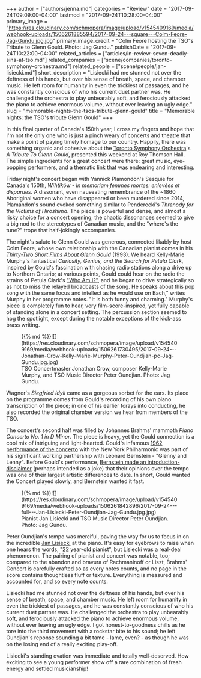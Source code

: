 +++
author = ["authors/jenna.md"]
categories = "Review"
date = "2017-09-24T09:09:00-04:00"
lastmod = "2017-09-24T10:28:00-04:00"
primary_image = "https://res.cloudinary.com/schmopera/image/upload/v1545409169/media/webhook-uploads/1506261885594/2017-09-24---square---Colm-Feore-Jag-Gundu.jpg.jpg"
primary_image_credit = "Colm Feore hosting the TSO\"s Tribute to Glenn Gould. Photo: Jag Gundu."
publishDate = "2017-09-24T10:22:00-04:00"
related_articles = ["articles/in-review-seven-deadly-sins-at-tso.md"]
related_companies = ["scene/companies/toronto-symphony-orchestra.md"]
related_people = ["scene/people/jan-lisiecki.md"]
short_description = "Lisiecki had me stunned not over the deftness of his hands, but over his sense of breath, space, and chamber music. He left room for humanity in even the trickiest of passages, and he was constantly conscious of who his current duet partner was. He challenged the orchestra to play unbearably soft, and ferociously attacked the piano to achieve enormous volume, without ever leaving an ugly edge."
slug = "memorable-nights-the-tsos-tribute-glenn-gould"
title = "Memorable nights: the TSO&#039;s tribute Glenn Gould"
+++

In this final quarter of Canada's 150th year, I cross my fingers and hope that I'm not the only one who is just a pinch weary of concerts and theatre that make a point of paying timely homage to our country. Happily, there was something organic and cohesive about the [Toronto Symphony Orchestra](/scene/companies/toronto-symphony-orchestra/)'s *A Tribute To Glenn Gould*, presented this weekend at Roy Thomson Hall. The simple ingredients for a great concert were there: great music, eye-popping performers, and a thematic link that was endearing and interesting.

Friday night's concert began with Yannick Plamondon's Sesquie for Canada's 150th, *Wīhtikōw - In memoriam femmes mortes: enlevées et disparues*. A dissonant, even nauseating remembrance of the ~1860 Aboriginal women who have disappeared or been murdered since 2014, Plamandon's sound evoked something similar to Penderecki's *Threnody for the Victims of Hiroshima*. The piece is powerful and dense, and almost a risky choice for a concert opening; the chaotic dissonances seemed to give a big nod to the stereotypes of Canadian music, and the "where's the tune?" trope that half-jokingly accompanies.

The night's salute to Glenn Gould was generous, connected likably by host Colm Feore, whose own relationship with the Canadian pianist comes in his [*Thirty-Two Short Films About Glenn Gould*](http://www.imdb.com/title/tt0108328/) (1993). We heard Kelly-Marie Murphy's fantastical *Curiosity, Genius, and the Search for Petula Clark*, inspired by Gould's fascination with chasing radio stations along a drive up to Northern Ontario; at various points, Gould could hear on the radio the strains of Petula Clark's ["Who Am I?"](https://www.youtube.com/watch?v=Tvs-x6HKU6g), and he began to drive strategically so as not to miss the relayed broadcasts of the song. He speaks about this pop song with the same focus and intellect as he would use on Bach," writes Murphy in her programme notes. "It is both funny and charming." Murphy's piece is completely fun to hear, very film-score-inspired, yet fully capable of standing alone in a concert setting. The percussion section seemed to hog the spotlight, except during the notable exceptions of the kick-ass brass writing.

<figure data-type="image">{{% md %}}![](https://res.cloudinary.com/schmopera/image/upload/v1545409169/media/webhook-uploads/1506261730495/2017-09-24---Jonathan-Crow-Kelly-Marie-Murphy-Peter-Oundjian-pc-Jag-Gundu.jpg.jpg)
<figcaption>TSO Concertmaster Jonathan Crow, composer Kelly-Marie Murphy, and TSO Music Director Peter Oundjian. Photo: Jag Gundu.</figcaption>
</figure>

Wagner's *Siegfried Idyll* came as a gorgeous sorbet for the ears. Its place on the programme comes from Gould's recording of his own piano transcription of the piece; in one of his earlier forays into conducting, he also recorded the original chamber version we hear from members of the TSO.

The concert's second half was filled by Johannes Brahms' mammoth *Piano Concerto No. 1 in D Minor*. The piece is heavy, yet the Gould connection is a cool mix of intriguing and light-hearted. Gould's infamous [1962 performance of the concerto](https://www.youtube.com/watch?v=zuxPKikM0NI) with the New York Philharmonic was part of his significant working partnership with Leonard Bernstein - "Glenny and Lenny". Before Gould's performance, [Bernstein made an introduction-disclaimer](https://www.youtube.com/watch?v=zuxPKikM0NI) (perhaps intended as a joke) that their opinions over the tempo was one of their largest artistic differences to date. In short, Gould wanted the Concert played slowly, and Bernstein wanted it fast.

<figure data-type="image">{{% md %}}![](https://res.cloudinary.com/schmopera/image/upload/v1545409169/media/webhook-uploads/1506261842896/2017-09-24---full---Jan-Lisiecki-Peter-Oundjian-Jag-Gundu.jpg.jpg)
<figcaption>Pianist Jan Lisiecki and TSO Music Director Peter Oundjian. Photo: Jag Gundu.</figcaption>
</figure>

Peter Oundjian's tempo was merciful, paving the way for us to focus in on the incredible [Jan Lisiecki](/scene/people/jan-lisiecki/) at the piano. It's easy for eyebrows to raise when one hears the words, "22 year-old pianist", but Lisiecki was a real-deal phenomenon. The pairing of pianist and concert was notable, too; compared to the abandon and bravura of Rachmaninoff or Liszt, Brahms' Concert is carefully crafted so as every notes counts, and no page in the score contains thoughtless fluff or texture. Everything is measured and accounted for, and so every note counts.

Lisiecki had me stunned not over the deftness of his hands, but over his sense of breath, space, and chamber music. He left room for humanity in even the trickiest of passages, and he was constantly conscious of who his current duet partner was. He challenged the orchestra to play unbearably soft, and ferociously attacked the piano to achieve enormous volume, without ever leaving an ugly edge. I got honest-to-goodness chills as he tore into the third movement with a rockstar bite to his sound; he left Oundjian's reponse sounding a bit tame - lame, even? - as though he was on the losing end of a really exciting play-off.

Lisiecki's standing ovation was immediate and totally well-deserved. How exciting to see a young performer show off a rare combination of fresh energy and settled musicianship!
